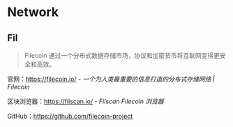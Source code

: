 # Network

## Fil

> Filecoin 通过一个分布式数据存储市场，协议和加密货币将互联网变得更安全和高效。

官网：https://filecoin.io/ - *一个为人类最重要的信息打造的分布式存储网络 | Filecoin*

区块浏览器：https://filscan.io/ - *Filscan Filecoin 浏览器*

GitHub：https://github.com/filecoin-project
